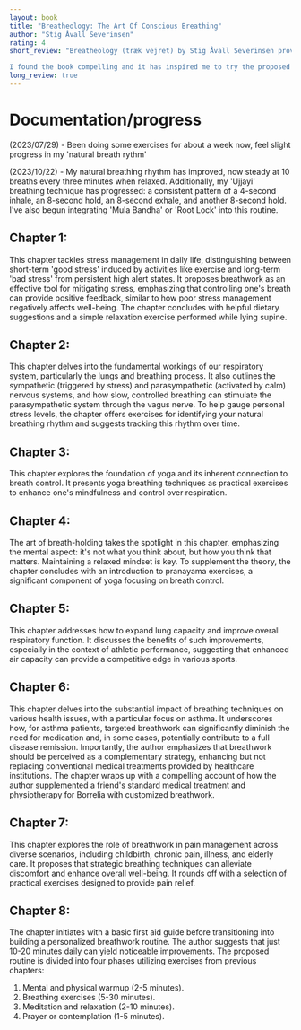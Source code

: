```yaml
---
layout: book
title: "Breatheology: The Art Of Conscious Breathing"
author: "Stig Åvall Severinsen"
rating: 4
short_review: "Breatheology (træk vejret) by Stig Åvall Severinsen provides an insightful exploration into the transformative power of breath and its substantial impact on our health, well-being, and overall performance. Through a seamless integration of scientific insights and practical exercises, the book demystifies the art of breathwork—from the fundamental mechanics of our respiratory system to its influential role in stress management, disease treatment, and pain alleviation. Severinsen, a renowned free diver, enthusiastically advocates for integrating breathwork into daily routines and underscores the value of using these breathing exercises as a complementary addition to traditional medical treatments.

I found the book compelling and it has inspired me to try the proposed techniques. While I'm yet to fully engage with these practices, I'm motivated to document my progress as I practice the techniques further."
long_review: true
---
```


# Documentation/progress
(2023/07/29) - Been doing some exercises for about a week now, feel slight progress in my 'natural breath rythm'

(2023/10/22) - My natural breathing rhythm has improved, now steady at 10 breaths every three minutes when relaxed. Additionally, my 'Ujjayi' breathing technique has progressed: a consistent pattern of a 4-second inhale, an 8-second hold, an 8-second exhale, and another 8-second hold. I've also begun integrating 'Mula Bandha' or 'Root Lock' into this routine.

## Chapter 1:
This chapter tackles stress management in daily life, distinguishing between short-term 'good stress' induced by activities like exercise and long-term 'bad stress' from persistent high alert states. It proposes breathwork as an effective tool for mitigating stress, emphasizing that controlling one's breath can provide positive feedback, similar to how poor stress management negatively affects well-being. The chapter concludes with helpful dietary suggestions and a simple relaxation exercise performed while lying supine.

## Chapter 2:
This chapter delves into the fundamental workings of our respiratory system, particularly the lungs and breathing process. It also outlines the sympathetic (triggered by stress) and parasympathetic (activated by calm) nervous systems, and how slow, controlled breathing can stimulate the parasympathetic system through the vagus nerve. To help gauge personal stress levels, the chapter offers exercises for identifying your natural breathing rhythm and suggests tracking this rhythm over time.

## Chapter 3:
This chapter explores the foundation of yoga and its inherent connection to breath control. It presents yoga breathing techniques as practical exercises to enhance one's mindfulness and control over respiration.

## Chapter 4:
The art of breath-holding takes the spotlight in this chapter, emphasizing the mental aspect: it's not what you think about, but how you think that matters. Maintaining a relaxed mindset is key. To supplement the theory, the chapter concludes with an introduction to pranayama exercises, a significant component of yoga focusing on breath control.

## Chapter 5:
This chapter addresses how to expand lung capacity and improve overall respiratory function. It discusses the benefits of such improvements, especially in the context of athletic performance, suggesting that enhanced air capacity can provide a competitive edge in various sports.

## Chapter 6:
This chapter delves into the substantial impact of breathing techniques on various health issues, with a particular focus on asthma. It underscores how, for asthma patients, targeted breathwork can significantly diminish the need for medication and, in some cases, potentially contribute to a full disease remission. Importantly, the author emphasizes that breathwork should be perceived as a complementary strategy, enhancing but not replacing conventional medical treatments provided by healthcare institutions. The chapter wraps up with a compelling account of how the author supplemented a friend's standard medical treatment and physiotherapy for Borrelia with customized breathwork.

## Chapter 7:
This chapter explores the role of breathwork in pain management across diverse scenarios, including childbirth, chronic pain, illness, and elderly care. It proposes that strategic breathing techniques can alleviate discomfort and enhance overall well-being. It rounds off with a selection of practical exercises designed to provide pain relief.

## Chapter 8:
The chapter initiates with a basic first aid guide before transitioning into building a personalized breathwork routine. The author suggests that just 10-20 minutes daily can yield noticeable improvements. The proposed routine is divided into four phases utilizing exercises from previous chapters:

1. Mental and physical warmup (2-5 minutes).
2. Breathing exercises (5-30 minutes).
3. Meditation and relaxation (2-10 minutes).
4. Prayer or contemplation (1-5 minutes).